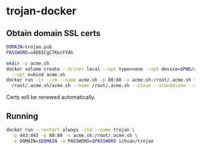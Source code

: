 # trojan-docker

## Obtain domain SSL certs

```sh
DOMAIN=trojan.pub
PASSWORD=u4D65CgC7KecFYAh

mkdir -p acme.sh
docker volume create --driver local --opt type=none --opt device=$PWD/acme.sh \
  --opt o=bind acme.sh
docker run -it --rm --name acme.sh -p 80:80 -v acme.sh:/root/.acme.sh ichuan/trojan \
  /root/.acme.sh/acme.sh --home /root/.acme.sh --issue --standalone --server letsencrypt -d $DOMAIN
```
Certs will be renewed automatically.


## Running

```sh
docker run --restart always -itd --name trojan \
  -p 443:443 -p 80:80 -v acme.sh:/root/.acme.sh \
  -e DOMAIN=$DOMAIN -e PASSWORD=$PASSWORD ichuan/trojan
```
